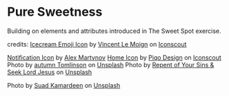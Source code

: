 <h1>Pure Sweetness</h1>

<p>Building on elements and attributes introduced in The Sweet Spot exercise.</p>

credits: <a href="https://iconscout.com/icons/icecream" target="_blank">Icecream Emoji Icon</a> by <a href="https://iconscout.com/contributors/vincent-le-moign">Vincent Le Moign</a> on <a href="https://iconscout.com">Iconscout</a>

<a href="https://iconscout.com/icons/notification" target="_blank">Notification Icon</a> by <a href="https://iconscout.com/contributors/rengised" target="_blank">Alex Martynov</a>
<a href="https://iconscout.com/icons/home" target="_blank">Home Icon</a> by <a href="https://iconscout.com/contributors/piqodesign">Piqo Design</a> on <a href="https://iconscout.com">Iconscout</a>
Photo by <a href="https://unsplash.com/@autumngt?utm_source=unsplash&utm_medium=referral&utm_content=creditCopyText">autumn Tomlinson</a> on <a href="https://unsplash.com/collections/3314919/happiness-is...?utm_source=unsplash&utm_medium=referral&utm_content=creditCopyText">Unsplash</a>
Photo by <a href="https://unsplash.com/@alexharvey?utm_source=unsplash&utm_medium=referral&utm_content=creditCopyText">Repent of Your Sins & Seek Lord Jesus</a> on <a href="https://unsplash.com/collections/9906484/engaging-people?utm_source=unsplash&utm_medium=referral&utm_content=creditCopyText">Unsplash</a>

Photo by <a href="https://unsplash.com/@skmuse_?utm_source=unsplash&utm_medium=referral&utm_content=creditCopyText">Suad Kamardeen</a> on <a href="https://unsplash.com/collections/83445695/black-woman-portrait?utm_source=unsplash&utm_medium=referral&utm_content=creditCopyText">Unsplash</a>
  